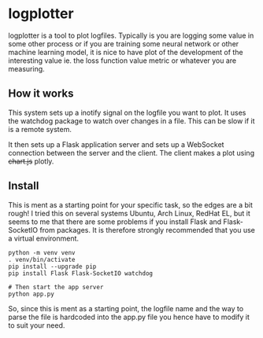 # logplotter 

logplotter is a tool to plot logfiles. Typically is you are logging some value
in some other process or if you are training some neural network or other machine
learning model, it is nice to have plot of the development of the interesting value
ie. the loss function value metric or whatever you are measuring.

## How it works

This system sets up a inotify signal on the logfile you want to plot. It uses the watchdog
package to watch over changes in a file. This can be slow if it is a remote system.

It then sets up a Flask application server and sets up a WebSocket connection between the
server and the client. The client makes a plot using ~~chart.js~~ plotly.

## Install

This is ment as a starting point for your specific task, so the edges are a bit rough!
I tried this on several systems Ubuntu, Arch Linux, RedHat EL, but it seems to me that
there are some problems if you install Flask and Flask-SocketIO from packages. It is
therefore strongly recommended that you use a virtual environment.

```shell
python -m venv venv
. venv/bin/activate
pip install --upgrade pip
pip install Flask Flask-SocketIO watchdog

# Then start the app server
python app.py
```

So, since this is ment as a starting point, the logfile name and the way to parse the
file is hardcoded into the app.py file you hence have to modify it to suit your need.

